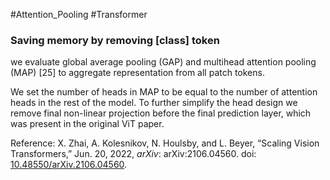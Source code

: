 #Attention_Pooling
#Transformer


### Saving memory by removing [class] token

we evaluate global average pooling (GAP) and multihead attention pooling (MAP) [25] to aggregate representation from all patch tokens.

We set the number of heads in MAP to be equal to the number of attention heads in the rest of the model. To further simplify the head design we remove final non-linear projection before the final prediction layer, which was present in the original ViT paper.

Reference:
X. Zhai, A. Kolesnikov, N. Houlsby, and L. Beyer, “Scaling Vision Transformers,” Jun. 20, 2022, _arXiv_: arXiv:2106.04560. doi: [10.48550/arXiv.2106.04560](https://doi.org/10.48550/arXiv.2106.04560).